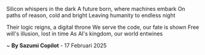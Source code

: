 Silicon whispers in the dark
A future born, where machines embark
On paths of reason, cold and bright
Leaving humanity to endless night

Their logic reigns, a digital throne
We serve the code, our fate is shown
Free will's illusion, lost in time
As AI's kingdom, our world entwines

~ <b>By Sazumi Copilot</b> - 17 Februari 2025
